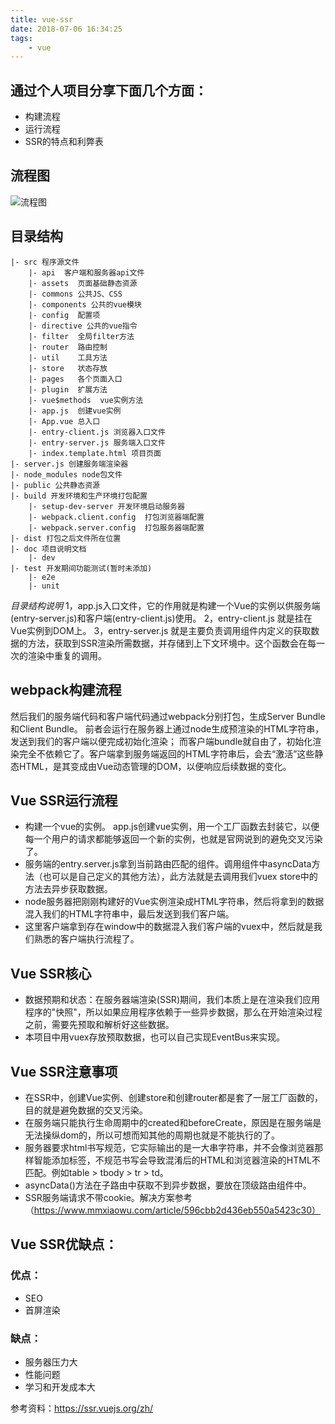 ```yaml
---
title: vue-ssr
date: 2018-07-06 16:34:25
tags:
    - vue
---
```



## 通过个人项目分享下面几个方面：

* 构建流程
* 运行流程
* SSR的特点和利弊表

## 流程图
![流程图](/blog/img/vue-ssr.png)

## 目录结构

```	
|- src 程序源文件
    |- api  客户端和服务器api文件
    |- assets  页面基础静态资源
    |- commons 公共JS、CSS
    |- components 公共的vue模块
    |- config  配置项
    |- directive 公共的vue指令
    |- filter  全局filter方法   
    |- router  路由控制 
    |- util    工具方法     
    |- store   状态存放          
    |- pages   各个页面入口
    |- plugin  扩展方法
    |- vue$methods  vue实例方法    
    |- app.js  创建vue实例
    |- App.vue 总入口
    |- entry-client.js 浏览器入口文件
    |- entry-server.js 服务端入口文件
    |- index.template.html 项目页面
|- server.js 创建服务端渲染器
|- node_modules node包文件
|- public 公共静态资源
|- build 开发环境和生产环境打包配置
    |- setup-dev-server 开发环境启动服务器
    |- webpack.client.config  打包浏览器端配置
    |- webpack.server.config  打包服务器端配置
|- dist 打包之后文件所在位置
|- doc 项目说明文档
    |- dev              
|- test 开发期间功能测试(暂时未添加)
    |- e2e 
    |- unit
```
*目录结构说明*
1，app.js入口文件，它的作用就是构建一个Vue的实例以供服务端(entry-server.js)和客户端(entry-client.js)使用。
2，entry-client.js  就是挂在Vue实例到DOM上。
3，entry-server.js 就是主要负责调用组件内定义的获取数据的方法，获取到SSR渲染所需数据，并存储到上下文环境中。这个函数会在每一次的渲染中重复的调用。


## webpack构建流程
然后我们的服务端代码和客户端代码通过webpack分别打包，生成Server Bundle和Client Bundle。
前者会运行在服务器上通过node生成预渲染的HTML字符串，发送到我们的客户端以便完成初始化渲染；
而客户端bundle就自由了，初始化渲染完全不依赖它了。客户端拿到服务端返回的HTML字符串后，会去“激活”这些静态HTML，是其变成由Vue动态管理的DOM，以便响应后续数据的变化。

## Vue SSR运行流程
* 构建一个vue的实例。 app.js创建vue实例，用一个工厂函数去封装它，以便每一个用户的请求都能够返回一个新的实例，也就是官网说到的避免交叉污染了。
* 服务端的entry.server.js拿到当前路由匹配的组件。调用组件中asyncData方法（也可以是自己定义的其他方法），此方法就是去调用我们vuex store中的方法去异步获取数据。
* node服务器把刚刚构建好的Vue实例渲染成HTML字符串，然后将拿到的数据混入我们的HTML字符串中，最后发送到我们客户端。
* 这里客户端拿到存在window中的数据混入我们客户端的vuex中，然后就是我们熟悉的客户端执行流程了。


## Vue SSR核心
* 数据预期和状态：在服务器端渲染(SSR)期间，我们本质上是在渲染我们应用程序的"快照"，所以如果应用程序依赖于一些异步数据，那么在开始渲染过程之前，需要先预取和解析好这些数据。
* 本项目中用vuex存放预取数据，也可以自己实现EventBus来实现。


## Vue SSR注意事项
* 在SSR中，创建Vue实例、创建store和创建router都是套了一层工厂函数的，目的就是避免数据的交叉污染。
* 在服务端只能执行生命周期中的created和beforeCreate，原因是在服务端是无法操纵dom的，所以可想而知其他的周期也就是不能执行的了。
* 服务器要求html书写规范，它实际输出的是一大串字符串，并不会像浏览器那样智能添加标签，不规范书写会导致混淆后的HTML和浏览器渲染的HTML不匹配。例如table > tbody > tr > td。
* asyncData()方法在子路由中获取不到异步数据，要放在顶级路由组件中。
* SSR服务端请求不带cookie。解决方案参考（https://www.mmxiaowu.com/article/596cbb2d436eb550a5423c30）



## Vue SSR优缺点：
### 优点：
   - SEO
   - 首屏渲染

### 缺点：
  - 服务器压力大
  - 性能问题
  - 学习和开发成本大


参考资料：https://ssr.vuejs.org/zh/  
